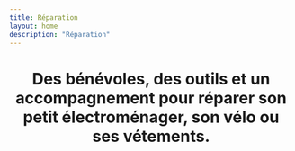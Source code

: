 ```yaml
---
title: Réparation
layout: home
description: "Réparation"
---
```

<h1 style="text-align: center;">Des bénévoles, des outils et un accompagnement pour réparer son petit électroménager, son vélo ou ses vétements.</h1>